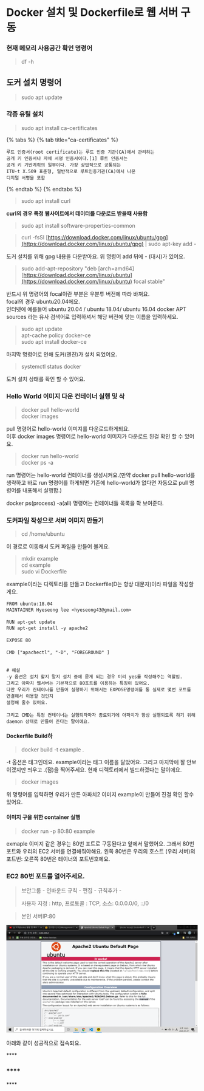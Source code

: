 # Docker 설치 및 Dockerfile로 웹 서버 구동

### 현재 메모리 사용공간 확인 명령어

> df -h

## 도커 설치 명령어 

> sudo apt update

### 각종 유틸 설치 

> sudo apt install ca-certificates

{% tabs %}
{% tab title="ca-certificates" %}
```text
루트 인증서(root certificate)는 루트 인증 기관(CA)에서 관리하는
공개 키 인증서나 자체 서명 인증서이다.[1] 루트 인증서는 
공개 키 기반계획의 일부이다. 가장 상업적으로 공통되는 
ITU-t X.509 표준형, 일반적으로 루트인증기관(CA)에서 나온 
디지털 서명을 포함
```
{% endtab %}
{% endtabs %}

> sudo apt install curl

**curl의 경우 특정 웹사이트에서 데이터를 다운로드 받을때 사용함**

> sudo apt install software-properties-common

  


> curl -fsSl [https://download.docker.com/linux/ubuntu/gpg](https://download.docker.com/linux/ubuntu/gpg) \| sudo apt-key add -

도커 설치를 위해 gpg 내용을 다운받아요. 위 명령어 add 뒤에 - \(대시\)가 있어요.



> sudo add-apt-repository "deb \[arch=amd64\] [https://download.docker.com/linux/ubuntu](https://download.docker.com/linux/ubuntu) focal stable"

반드시 위 명령어의 focal이란 부분은 우분투 버전에 따라 바껴요.   
focal의 경우 ubuntu20.04에요.  
인터넷에 예를들어 ubuntu 20.04 / ubuntu 18.04/ ubuntu 16.04 docker APT sources 라는 유사 검색어로 입력하셔서 해당 버전에 맞는 이름을 입력하세요. 



> sudo apt update   
> apt-cache policy docker-ce  
> sudo apt install docker-ce

마지막 명령어로 인해 도커\(엔진\)가 설치 되었어요. 

> systemctl status docker

도커 설치 상태를 확인 할 수 있어요. 



### Hello World 이미지 다운 컨테이너 실행 및 삭

> docker pull hello-world  
> docker images

pull 명령어로 hello-world 이미지를 다운로드하게되요.   
이후 docker images 명령어로 hello-world 이미지가 다운로드 된걸 확인 할 수 있어요.

> docker run hello-world  
> docker ps -a

run 명령어는 hello-world 컨테이너를 생성시켜요.\(만약 docker pull hello-world를 생략하고 바로 run 명령어를 하게되면 기존에 hello-world가 없다면 자동으로 pull 명령어를 내포해서 실행함.\)

docker ps\(process\) -a\(all\) 명령어는 컨테이너들 목록을 쫙 보여준다.

### 도커파일 작성으로 서버 이미지 만들기

> cd /home/ubuntu

이 경로로 이동해서 도커 파일을 만들어 볼게요. 

> mkdir example   
> cd example   
> sudo vi Dockerfile

example이라는 디렉토리를 만들고 Dockerfile\(D는 항상 대문자\)이라 파일을 작성할게요.

```text
FROM ubuntu:18.04
MAINTAINER Hyeseong lee <hyeseong43@gmail.com>

RUN apt-get update
RUN apt-get install -y apache2 

EXPOSE 80 

CMD ["apachectl", "-D", "FOREGROUND" ]


```

```text
# 해설 
-y 옵션은 설치 할지 말지 설치 중에 묻게 되는 경우 미리 yes를 작성해주는 역할임. 
그리고 아파치 웹서버는 기본적으로 80포트를 이용하는 특징이 있어요. 
다만 우리가 컨테이너를 만들어 실행하기 위해서는 EXPOSE명령어를 통 실제로 몇번 포트를 연결해서 이용할 것인지
설정해 줄수 있어요. 

그리고 CMD는 특정 컨테이너는 실행되자마자 종료되기에 아파치가 항상 실행되도록 하기 위해
daemon 상태로 만들어 준다는 말이에요.
```

#### Dockerfile Build하

> docker build -t example .

-t 옵션은 태그인데요. example이라는 태그 이름을 달았어요. 그리고 마지막에 잘 안보이겠지만 띄우고 .\(점\)을 찍어주세요. 현재 디렉토리에서 빌드하겠다는 말이에요. 

> docker images

위 명령어를 입력하면 우리가 만든 아파치2 이미지 example이 만들어 진걸 확인 할수 있어요.

#### 이미지 구을 위한 container 실행 

> docker run -p 80:80 example

exmaple 이미지 같은 경우는 80번 포트로 구동된다고 앞에서 말했어요. 그래서 80번 포트와 우리의 EC2 서버를 연결해줘야해요. 왼쪽 80번은 우리의 호스트 \(우리 서버\)의 포트번: 오른쪽 80번은 테이너의 포트번호에요. 

### EC2 80번 포트를 열어주세요. 

> 보안그룹 - 인바운드 규칙 - 편집 - 규칙추가 - 
>
> 사용자 지정 : http, 프로토콜 : TCP,  소스: 0.0.0.0/0, ::/0

> 본인 서버IP:80

![](../../.gitbook/assets/image%20%2878%29.png)

 아래와 같이 성공적으로 접속되요.



  




\*\*\*\*

### \*\*\*\*

\*\*\*\*



